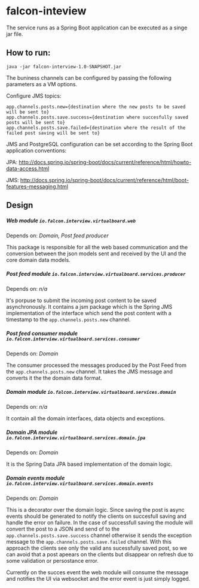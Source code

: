 # falcon-inteview

The service runs as a Spring Boot application can be executed as a singe jar file.

## How to run:
```
java -jar falcon-interview-1.0-SNAPSHOT.jar
```

The buniness channels can be configured by passing the following parameters as a VM options.

Configure JMS topics:
```
app.channels.posts.new={destination where the new posts to be saved will be sent to}
app.channels.posts.save.success={destination where succesfully saved posts will be sent to}
app.channels.posts.save.failed={destination where the result of the failed post saving will be sent to}
```

JMS and PostgreSQL configuration can be set according to the Spring Boot application conventions:

JPA: http://docs.spring.io/spring-boot/docs/current/reference/html/howto-data-access.html

JMS: http://docs.spring.io/spring-boot/docs/current/reference/html/boot-features-messaging.html

## Design

#####  Web module `io.falcon.interview.virtualboard.web`
Depends on: *Domain, Post feed producer*

This package is responsible for all the web based communication and the conversion between the json models sent and received by the UI and the core domain data models.


#####  Post feed module `io.falcon.interview.virtualboard.services.producer`
Depends on:  *n/a*

It's porpuse to submit the incoming post content to be saved asynchronously. It contains a jsm package which is the Spring JMS implementation of the interface which send the post content with a timestamp to the `app.channels.posts.new` channel.


#####  Post feed consumer module `io.falcon.interview.virtualboard.services.consumer`
Depends on:  *Domain*

The consumer processed the messages produced by the Post Feed from the `app.channels.posts.new` channel. It takes the JMS message and converts it the the domain data format.


#####  Domain module `io.falcon.interview.virtualboard.services.domain`
Depends on:  *n/a*

It contain all the domain interfaces, data objects and exceptions.


#####  Domain JPA module `io.falcon.interview.virtualboard.services.domain.jpa`
Depends on:  *Domain*

It is the Spring Data JPA based implementation of the domain logic.


#####  Domain events module `io.falcon.interview.virtualboard.services.domain.events`
Depends on:  *Domain*

This is a decorator over the domain logic. Since saving the post is async events should be generated to notify the clients on succesfull saving and handle the error on failure. In the case of successfull saving the module will convert the post to a JSON and send of to the `app.channels.posts.save.success` channel otherwise it sends the exception message to the `app.channels.posts.save.failed` channel. With this approach the clients see only the valid ans sucessfully saved post, so we can avoid that a post apeears on the clients but disappear on refresh due to some validation or persostance error.

Currently on the succes event the web module will consume the message and notifies the UI via websocket and the error event is just simply logged.

